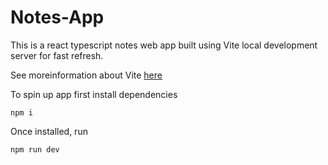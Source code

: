 # Notes-App
This is a react typescript notes web app built using Vite local development server for fast refresh.

See moreinformation about Vite [here](https://vitejs.dev/)

To spin up app first install dependencies
```console 
npm i 
```
Once installed, run
```console 
npm run dev
```